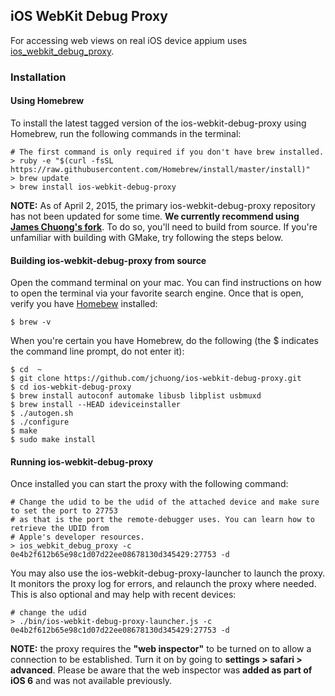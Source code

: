 ## iOS WebKit Debug Proxy

For accessing web views on real iOS device appium uses [ios_webkit_debug_proxy](https://github.com/google/ios-webkit-debug-proxy).

### Installation

#### Using Homebrew

To install the latest tagged version of the ios-webkit-debug-proxy using
Homebrew, run the following commands in the terminal:

 ``` center
 # The first command is only required if you don't have brew installed.
 > ruby -e "$(curl -fsSL https://raw.githubusercontent.com/Homebrew/install/master/install)"
 > brew update
 > brew install ios-webkit-debug-proxy
 ```

**NOTE:** As of April 2, 2015, the primary ios-webkit-debug-proxy repository
has not been updated for some time. **We currently recommend using [James Chuong's
fork](https://github.com/jchuong/ios-webkit-debug-proxy)**. To do so, you'll need
to build from source. If you're unfamiliar with building with GMake, try following
the steps below.

#### Building ios-webkit-debug-proxy from source

Open the command terminal on your mac. You can find instructions on how to open the
terminal via your favorite search engine. Once that is open, verify you have
[Homebew](http://brew.sh/) installed:

```shell
$ brew -v
```

When you're certain you have Homebrew, do the following (the $ indicates the command
line prompt, do not enter it):

```shell
$ cd  ~
$ git clone https://github.com/jchuong/ios-webkit-debug-proxy.git
$ cd ios-webkit-debug-proxy
$ brew install autoconf automake libusb libplist usbmuxd
$ brew install --HEAD ideviceinstaller
$ ./autogen.sh
$ ./configure
$ make
$ sudo make install
```

#### Running ios-webkit-debug-proxy

Once installed you can start the proxy with the following command:

``` center
# Change the udid to be the udid of the attached device and make sure to set the port to 27753
# as that is the port the remote-debugger uses. You can learn how to retrieve the UDID from
# Apple's developer resources.
> ios_webkit_debug_proxy -c 0e4b2f612b65e98c1d07d22ee08678130d345429:27753 -d
```

You may also use the ios-webkit-debug-proxy-launcher to launch the
proxy. It monitors the proxy log for errors, and relaunch the proxy
where needed. This is also optional and may help with recent devices:

``` center
# change the udid
> ./bin/ios-webkit-debug-proxy-launcher.js -c 0e4b2f612b65e98c1d07d22ee08678130d345429:27753 -d
```

**NOTE:** the proxy requires the **"web inspector"** to be turned on to
allow a connection to be established. Turn it on by going to **settings >
safari > advanced**. Please be aware that the web inspector was **added as
part of iOS 6** and was not available previously.
